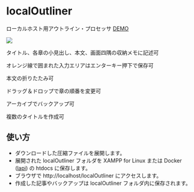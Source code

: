 # localOutliner
ローカルホスト用アウトライン・プロセッサ <a href="https://xn--v8jtdudb.com/localOutliner/">DEMO</a>

<img src="https://user-images.githubusercontent.com/25574701/195502189-60ff09d8-e14a-416c-b315-eda7307fd72c.gif">

タイトル、各章の小見出し、本文、画面四隅の収納メモに記述可

オレンジ線で囲まれた入力エリアはエンターキー押下で保存可

本文の折りたたみ可

ドラッグ＆ドロップで章の順番を変更可

アーカイブでバックアップ可

複数のタイトルを作成可

## 使い方
* ダウンロードした圧縮ファイルを展開します。
* 展開された localOutliner フォルダを XAMPP for Linux または Docker ([lapi](https://github.com/DOlDNa/lapi)) の htdocs に保存します。
* ブラウザで http://localhost/localOutliner にアクセスします。
* 作成した記事やバックアップは localOutliner フォルダ内に保存されます。
